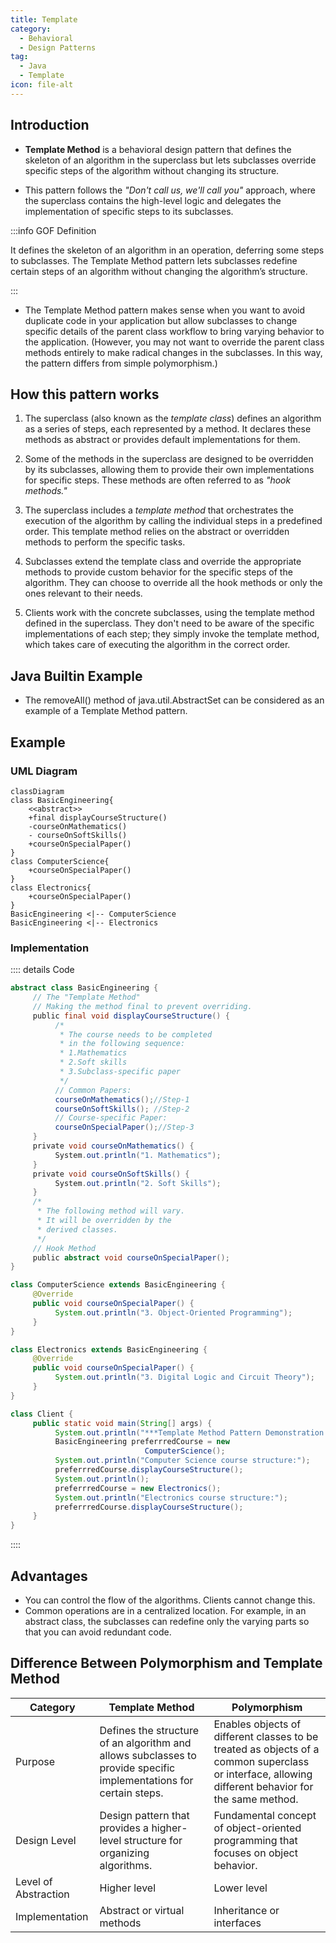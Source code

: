 ```yaml
---
title: Template
category:
  - Behavioral
  - Design Patterns
tag:
  - Java
  - Template
icon: file-alt
---
```


## Introduction

- **Template Method** is a behavioral design pattern that defines the skeleton of an algorithm in the superclass but lets subclasses override specific steps of the algorithm without changing its structure.

- This pattern follows the _"Don't call us, we'll call you"_ approach, where the superclass contains the high-level logic and delegates the implementation of specific steps to its subclasses.

:::info GOF Definition

It defines the skeleton of an algorithm in an operation, deferring some steps to subclasses. The Template Method pattern lets subclasses redefine certain steps of an algorithm without changing the algorithm’s structure.

:::

- The Template Method pattern makes sense when you want to avoid duplicate code in your application but allow subclasses to change specific details of the parent class workflow to bring varying behavior to the application. (However, you may not want to override the parent class methods entirely to make radical changes in the subclasses. In this way, the pattern differs from simple polymorphism.)

## How this pattern works

1. The superclass (also known as the _template class_) defines an algorithm as a series of steps, each represented by a method. It declares these methods as abstract or provides default implementations for them.

2. Some of the methods in the superclass are designed to be overridden by its subclasses, allowing them to provide their own implementations for specific steps. These methods are often referred to as _"hook methods."_

3. The superclass includes a _template method_ that orchestrates the execution of the algorithm by calling the individual steps in a predefined order. This template method relies on the abstract or overridden methods to perform the specific tasks.

4. Subclasses extend the template class and override the appropriate methods to provide custom behavior for the specific steps of the algorithm. They can choose to override all the hook methods or only the ones relevant to their needs.

5. Clients work with the concrete subclasses, using the template method defined in the superclass. They don't need to be aware of the specific implementations of each step; they simply invoke the template method, which takes care of executing the algorithm in the correct order.

## Java Builtin Example

- The removeAll() method of java.util.AbstractSet can be considered as an example of a Template Method pattern.

## Example

### UML Diagram

```mermaid
classDiagram
class BasicEngineering{
    <<abstract>>
    +final displayCourseStructure()
    -courseOnMathematics()
    - courseOnSoftSkills()
    +courseOnSpecialPaper()
}
class ComputerScience{
    +courseOnSpecialPaper()
}
class Electronics{
    +courseOnSpecialPaper()
}
BasicEngineering <|-- ComputerScience
BasicEngineering <|-- Electronics
```

### Implementation

:::: details Code

```java
abstract class BasicEngineering {
     // The "Template Method"
     // Making the method final to prevent overriding.
     public final void displayCourseStructure() {
          /*
           * The course needs to be completed
           * in the following sequence:
           * 1.Mathematics
           * 2.Soft skills
           * 3.Subclass-specific paper
           */
          // Common Papers:
          courseOnMathematics();//Step-1
          courseOnSoftSkills(); //Step-2
          // Course-specific Paper:
          courseOnSpecialPaper();//Step-3
     }
     private void courseOnMathematics() {
          System.out.println("1. Mathematics");
     }
     private void courseOnSoftSkills() {
          System.out.println("2. Soft Skills");
     }
     /*
      * The following method will vary.
      * It will be overridden by the
      * derived classes.
      */
     // Hook Method
     public abstract void courseOnSpecialPaper();
}
```

```java
class ComputerScience extends BasicEngineering {
     @Override
     public void courseOnSpecialPaper() {
          System.out.println("3. Object-Oriented Programming");
     }
}
```

```java
class Electronics extends BasicEngineering {
     @Override
     public void courseOnSpecialPaper() {
          System.out.println("3. Digital Logic and Circuit Theory");
     }
}
```

```java
class Client {
     public static void main(String[] args) {
          System.out.println("***Template Method Pattern Demonstration.***\n");
          BasicEngineering preferrredCourse = new
                              ComputerScience();
          System.out.println("Computer Science course structure:");
          preferrredCourse.displayCourseStructure();
          System.out.println();
          preferrredCourse = new Electronics();
          System.out.println("Electronics course structure:");
          preferrredCourse.displayCourseStructure();
     }
}
```

::::

<Replit user="sumanthtatipamula" repl="Template" file="Main.java"/>

## Advantages

- You can control the flow of the algorithms. Clients cannot change this.
- Common operations are in a centralized location. For example, in an abstract class, the subclasses can redefine only the varying parts so that you can avoid redundant code.

## Difference Between Polymorphism and Template Method

| Category             | Template Method                                                                                                    | Polymorphism                                                                                                                                        |
| -------------------- | ------------------------------------------------------------------------------------------------------------------ | --------------------------------------------------------------------------------------------------------------------------------------------------- |
| Purpose              | Defines the structure of an algorithm and allows subclasses to provide specific implementations for certain steps. | Enables objects of different classes to be treated as objects of a common superclass or interface, allowing different behavior for the same method. |
| Design Level         | Design pattern that provides a higher-level structure for organizing algorithms.                                   | Fundamental concept of object-oriented programming that focuses on object behavior.                                                                 |
| Level of Abstraction | Higher level                                                                                                       | Lower level                                                                                                                                         |
| Implementation       | Abstract or virtual methods                                                                                        | Inheritance or interfaces                                                                                                                           |
